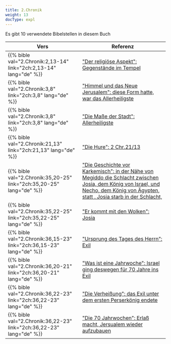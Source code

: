 ```yaml
---
title: 2.Chronik
weight: 13
docType: expl
---
```


Es gibt 10 verwendete Bibelstellen in diesem Buch

| Vers | Referenz |
|-------|-----------|
| {{% bible val="2.Chronik:2,13-14" link="2ch:2,13-14" lang="de" %}} | ["Der religiöse Aspekt": Gegenstände im Tempel](/expl/../expl/content/harlot/who-is-the-harlot-babylon-part-2#e96e) |
| {{% bible val="2.Chronik:3,8" link="2ch:3,8" lang="de" %}} | ["Himmel und das Neue Jerusalem": diese Form hatte, war das Allerheiligste](/expl/../expl/content/paradise/heaven-and-hell#2f63) |
| {{% bible val="2.Chronik:3,8" link="2ch:3,8" lang="de" %}} | ["Die Maße der Stadt": Allerheiligste](/expl/../expl/content/paradise/the-new-jerusalem#bf4e) |
| {{% bible val="2.Chronik:21,13" link="2ch:21,13" lang="de" %}} | ["Die Hure": 2 Chr.21/13](/expl/../expl/content/harlot/who-is-the-harlot-babylon-part-1#f764) |
| {{% bible val="2.Chronik:35,20-25" link="2ch:35,20-25" lang="de" %}} | ["Die Geschichte vor Karkemisch": in der Nähe von Megiddo die Schlacht zwischen Josia, dem König von Israel, und Necho, dem König von Ägypten, statt . Josia starb in der Schlacht, ](/expl/../expl/content/bowls/armageddon-and-the-battle-of-karkemish#dd2e) |
| {{% bible val="2.Chronik:35,22-25" link="2ch:35,22-25" lang="de" %}} | ["Er kommt mit den Wolken": Josia](/expl/../expl/content/vision/setting-the-foundation#aaf2) |
| {{% bible val="2.Chronik:36,15-23" link="2ch:36,15-23" lang="de" %}} | ["Ursprung des Tages des Herrn": Exil](/expl/../expl/background/israel/the-day-of-the-lord#4fec) |
| {{% bible val="2.Chronik:36,20-21" link="2ch:36,20-21" lang="de" %}} | ["Was ist eine Jahrwoche": Israel ging deswegen für 70 Jahre ins Exil](/expl/../expl/bible/daniel/the-70-year-weeks#f6e6) |
| {{% bible val="2.Chronik:36,22-23" link="2ch:36,22-23" lang="de" %}} | ["Die Verheißung": das Exil unter dem ersten Perserkönig endete](/expl/../expl/bible/daniel/the-70-year-weeks#1bc2) |
| {{% bible val="2.Chronik:36,22-23" link="2ch:36,22-23" lang="de" %}} | ["Die 70 Jahrwochen": Erlaß macht, Jersualem wieder aufzubauen](/expl/../expl/bible/daniel/the-70-year-weeks#d777) |
